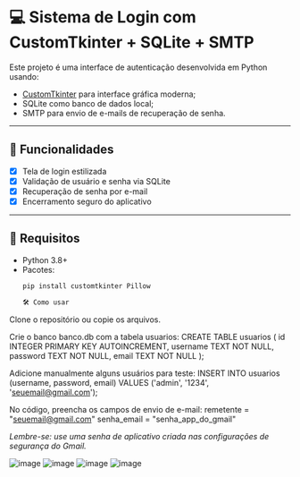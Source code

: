 # 💻 Sistema de Login com CustomTkinter + SQLite + SMTP

Este projeto é uma interface de autenticação desenvolvida em Python usando:

- [CustomTkinter](https://github.com/TomSchimansky/CustomTkinter) para interface gráfica moderna;
- SQLite como banco de dados local;
- SMTP para envio de e-mails de recuperação de senha.

---

## 🚀 Funcionalidades

- [x] Tela de login estilizada
- [x] Validação de usuário e senha via SQLite
- [x] Recuperação de senha por e-mail
- [x] Encerramento seguro do aplicativo

---

## 🧠 Requisitos

- Python 3.8+
- Pacotes:
  ```bash
  pip install customtkinter Pillow

  🛠️ Como usar
Clone o repositório ou copie os arquivos.

Crie o banco banco.db com a tabela usuarios:
CREATE TABLE usuarios (
    id INTEGER PRIMARY KEY AUTOINCREMENT,
    username TEXT NOT NULL,
    password TEXT NOT NULL,
    email TEXT NOT NULL
);

Adicione manualmente alguns usuários para teste:
INSERT INTO usuarios (username, password, email)
VALUES ('admin', '1234', 'seuemail@gmail.com');

No código, preencha os campos de envio de e-mail:
remetente = "seuemail@gmail.com"
senha_email = "senha_app_do_gmail"

*Lembre-se: use uma senha de aplicativo criada nas configurações de segurança do Gmail.*

![image](https://github.com/user-attachments/assets/ee81dcab-776a-4f5a-a5f1-84a80f462ef5)
![image](https://github.com/user-attachments/assets/6deb4a1a-5061-4e5a-8e50-df1e06e0ee43)
![image](https://github.com/user-attachments/assets/f3f366db-6a08-4dc7-a741-f7e87c55385e)
![image](https://github.com/user-attachments/assets/33d6ab34-d596-4cdd-81d1-dc9fcb49e917)



